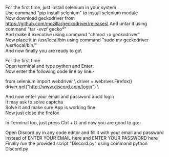For the first time, just install selenium in your system\
Use command "pip install selenium" to install selenium module\
Now download geckodriver from https://github.com/mozilla/geckodriver/releases\ 
And untar it using command "tar -xvzf gecko*"\
And make it executive using command "chmod +x geckodriver"\
Now place it in /usr/local/bin using command "sudo mv geckodriver /usr/local/bin/"\
And now finally you are ready to go\



For the first time\
Open terminal and type python and Enter: \
Now enter the following code line by line:- 

from selenium import webdriver \ 
driver = webriver.Firefox() \
driver.get("http://www.discord.com/login") \



And now enter your email and password andd login \
It may ask to solve captcha \
Solve it and make sure App is working fine \
Now just close the firefox

In Terminal too, just press Ctrl + D and now you are good to go:- 

Open Discord.py in any code editor and fill it with your email and password instead of ENTER YOUR EMAIL here and ENTER YOUR PASSWORD here\
Finally run the provided script "Discord.py" using command python Discord.py
